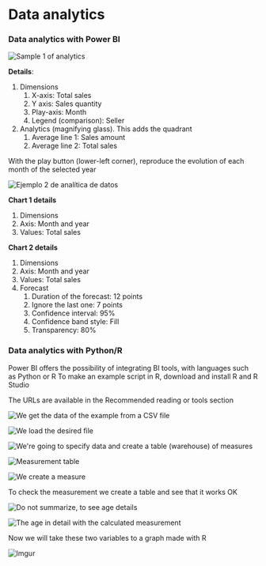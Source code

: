 # Data analytics

### Data analytics with Power BI

![Sample 1 of analytics](https://i.imgur.com/0SdDUWR.png)

**Details**:



1. Dimensions
   1. X-axis: Total sales
   2. Y axis: Sales quantity
   3. Play-axis: Month
   4. Legend (comparison): Seller
2. Analytics (magnifying glass). This adds the quadrant
   1. Average line 1: Sales amount
   2. Average line 2: Total sales

With the play button (lower-left corner), reproduce the evolution of each month of the selected year

![Ejemplo 2 de analítica de datos](https://i.imgur.com/nNyFaZH.png)

**Chart 1 details**

1. Dimensions
2. Axis: Month and year
3. Values: Total sales

**Chart 2 details**

1. Dimensions
2. Axis: Month and year
3. Values: Total sales
4. Forecast
   1. Duration of the forecast: 12 points
   2. Ignore the last one: 7 points
   3. Confidence interval: 95%
   4. Confidence band style: Fill
   5. Transparency: 80%

### Data analytics with Python/R

Power BI offers the possibility of integrating BI tools, with languages such as Python or R To make an example script in R, download and install R and R Studio

The URLs are available in the Recommended reading or tools section

![We get the data of the example from a CSV file](https://i.imgur.com/3SvvvNo.png)

![We load the desired file](https://i.imgur.com/uKPzu5t.png)

![We're going to specify data and create a table (warehouse) of measures](https://i.imgur.com/6aO2Vbh.png)

![Measurement table](https://i.imgur.com/gG51DZF.png)

![We create a measure](https://i.imgur.com/jwkDF6t.png)

To check the measurement we create a table and see that it works OK

![Do not summarize, to see age details](https://i.imgur.com/JyOolet.png)

![The age in detail with the calculated measurement](https://i.imgur.com/MfFb7H4.png)

Now we will take these two variables to a graph made with R

![Imgur](https://i.imgur.com/fjemhYv.png)
